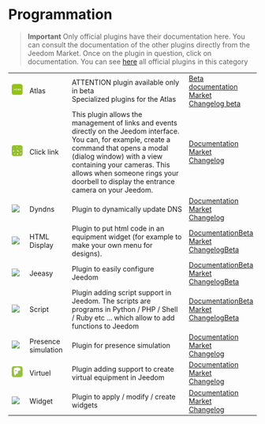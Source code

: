
# Programmation


>**Important**
>Only official plugins have their documentation here. You can consult the documentation of the other plugins directly from the Jeedom Market. Once on the plugin in question, click on documentation.
>You can see [here](https://market.jeedom.com/index.php?v=d&p=market&type=plugin&categorie=programming) all official plugins in this category


| | | | |
|--- | --- | --- | ---|
|<img src="atlas/beta/atlas_icon.png" class="pluginLogo" width="100" />|Atlas|ATTENTION plugin available only in beta<br/>Specialized plugins for the Atlas|[Beta documentation](atlas/beta/index.md)<br/>[Market](https://market.jeedom.com/index.php?v=d&p=market_display&id=4195)<br/>[Changelog beta](atlas/beta/changelog.md)|
|<img src="clink/clink_icon.png" class="pluginLogo" width="100" />|Click link|This plugin allows the management of links and events directly on the Jeedom interface. You can, for example, create a command that opens a modal (dialog window) with a view containing your cameras. This allows when someone rings your doorbell to display the entrance camera on your Jeedom.|[Documentation](clink/index.md)<br/>[Market](https://market.jeedom.com/index.php?v=d&p=market_display&id=1867)<br/>[Changelog](clink/changelog.md)|
|<img src="dyndns/dyndns_icon.png" class="pluginLogo" width="100" />|Dyndns|Plugin to dynamically update DNS|[Documentation](dyndns/index.md)<br/>[Market](https://market.jeedom.com/index.php?v=d&p=market_display&id=1928)<br/>[Changelog](dyndns/changelog.md)|
|<img src="htmldisplay/htmldisplay_icon.png" class="pluginLogo" width="100" />|HTML Display|Plugin to put html code in an equipment widget (for example to make your own menu for designs).|[Documentation](htmldisplay/index.md)[Beta](htmldisplay/beta/index.md)<br/>[Market](https://market.jeedom.com/index.php?v=d&p=market_display&id=3843)<br/>[Changelog](htmldisplay/changelog.md)[Beta](htmldisplay/beta/changelog.md)|
|<img src="jeeasy/jeeasy_icon.png" class="pluginLogo" width="100" />|Jeeasy|Plugin to easily configure Jeedom|[Documentation](jeeasy/index.md)[Beta](jeeasy/beta/index.md)<br/>[Market](https://market.jeedom.com/index.php?v=d&p=market_display&id=3828)<br/>[Changelog](jeeasy/changelog.md)[Beta](jeeasy/beta/changelog.md)|
|<img src="script/script_icon.png" class="pluginLogo" width="100" />|Script|Plugin adding script support in Jeedom. The scripts are programs in Python / PHP / Shell / Ruby etc ... which allow to add functions to Jeedom|[Documentation](script/index.md)[Beta](script/beta/index.md)<br/>[Market](https://market.jeedom.com/index.php?v=d&p=market_display&id=20)<br/>[Changelog](script/changelog.md)[Beta](script/beta/changelog.md)|
|<img src="simupre/simupre_icon.png" class="pluginLogo" width="100" />|Presence simulation|Plugin for presence simulation|[Documentation](simupre/index.md)<br/>[Market](https://market.jeedom.com/index.php?v=d&p=market_display&id=3762)<br/>[Changelog](simupre/changelog.md)|
|<img src="virtual/virtual_icon.png" class="pluginLogo" width="100" />|Virtuel|Plugin adding support to create virtual equipment in Jeedom|[Documentation](virtual/index.md)<br/>[Market](https://market.jeedom.com/index.php?v=d&p=market_display&id=21)<br/>[Changelog](virtual/changelog.md)|
|<img src="widget/widget_icon.png" class="pluginLogo" width="100" />|Widget|Plugin to apply / modify / create widgets|[Documentation](widget/index.md)<br/>[Market](https://market.jeedom.com/index.php?v=d&p=market_display&id=9)<br/>[Changelog](widget/changelog.md)|

